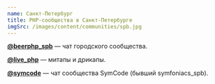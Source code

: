 ```yaml
---
name: Санкт-Петербург
title: PHP-сообщества в Санкт-Петербурге
imgSrc: /images/content/communities/spb.jpg
---
```


**[@beerphp_spb](https://t.me/beerphp_spb)** — чат городского сообщества.

**[@live_php](https://t.me/live_php)** — митапы и дрикапы.

**[@symcode](https://t.me/symcode)** — чат сообщества SymCode (бывший symfoniacs_spb).

